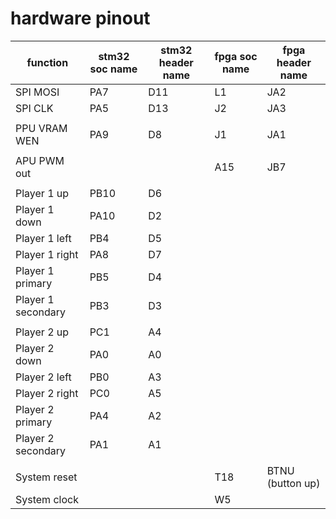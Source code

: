 # hardware pinout

|function|stm32 soc name|stm32 header name|fpga soc name|fpga header name|
|-|-|-|-|-|
|SPI MOSI|PA7|D11|L1|JA2|
|SPI CLK|PA5|D13|J2|JA3|
||
|PPU VRAM WEN|PA9|D8|J1|JA1|
||
|APU PWM out|||A15|JB7|
||
|Player 1 up|PB10|D6|
|Player 1 down|PA10|D2|
|Player 1 left|PB4|D5|
|Player 1 right|PA8|D7|
|Player 1 primary|PB5|D4|
|Player 1 secondary|PB3|D3|
||
|Player 2 up|PC1|A4
|Player 2 down|PA0|A0
|Player 2 left|PB0|A3
|Player 2 right|PC0|A5
|Player 2 primary|PA4|A2
|Player 2 secondary|PA1|A1
||
|System reset|||T18|BTNU (button up)|
|System clock|||W5|

